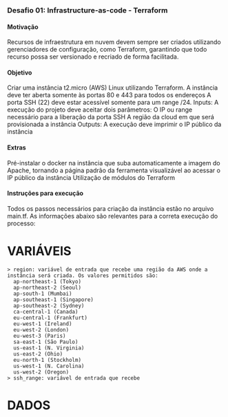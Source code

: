 ### Desafio 01: Infrastructure-as-code - Terraform

#### Motivação
Recursos de infraestrutura em nuvem devem sempre ser criados utilizando gerenciadores de configuração, como Terraform, garantindo que todo recurso possa ser versionado e recriado de forma facilitada.

#### Objetivo
Criar uma instância t2.micro (AWS) Linux utilizando Terraform.
A instância deve ter aberta somente às portas 80 e 443 para todos os endereços
A porta SSH (22) deve estar acessível somente para um range /24.
Inputs: A execução do projeto deve aceitar dois parâmetros:
O IP ou range necessário para a liberação da porta SSH
A região da cloud em que será provisionada a instância
Outputs: A execução deve imprimir o IP público da instância

#### Extras
Pré-instalar o docker na instância que suba automaticamente a imagem do Apache, tornando a página padrão da ferramenta visualizável ao acessar o IP público da instância
Utilização de módulos do Terraform

#### Instruções para execução
Todos os passos necessários para criação da instância estão no arquivo main.tf.
As informações abaixo são relevantes para a correta execução do processo:
  # VARIÁVEIS
    > region: variável de entrada que recebe uma região da AWS onde a instância será criada. Os valores permitidos são:
      ap-northeast-1 (Tokyo)
      ap-northeast-2 (Seoul)
      ap-south-1 (Mumbai)
      ap-southeast-1 (Singapore)
      ap-southeast-2 (Sydney)
      ca-central-1 (Canada)
      eu-central-1 (Frankfurt)
      eu-west-1 (Ireland)
      eu-west-2 (London)
      eu-west-3 (Paris)
      sa-east-1 (São Paulo)
      us-east-1 (N. Virginia)
      us-east-2 (Ohio)
      eu-north-1 (Stockholm)
      us-west-1 (N. Carolina)
      us-west-2 (Oregon)
    > ssh_range: variável de entrada que recebe
  # DADOS
  #
